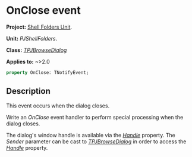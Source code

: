 # OnClose event

**Project:** [Shell Folders Unit](../API.md).

**Unit:** _PJShellFolders_.

**Class:** _[TPJBrowseDialog](./TPJBrowseDialog.md)_

**Applies to:** ~>2.0

```pascal
property OnClose: TNotifyEvent;
```

## Description

This event occurs when the dialog closes.

Write an _OnClose_ event handler to perform special processing when the dialog closes.

The dialog's window handle is available via the _[Handle](./TPJBrowseDialog-Handle.md)_ property. The _Sender_ parameter can be cast to _[TPJBrowseDialog](./TPJBrowseDialog.md)_ in order to access the _[Handle](./TPJBrowseDialog-Handle.md)_ property.
